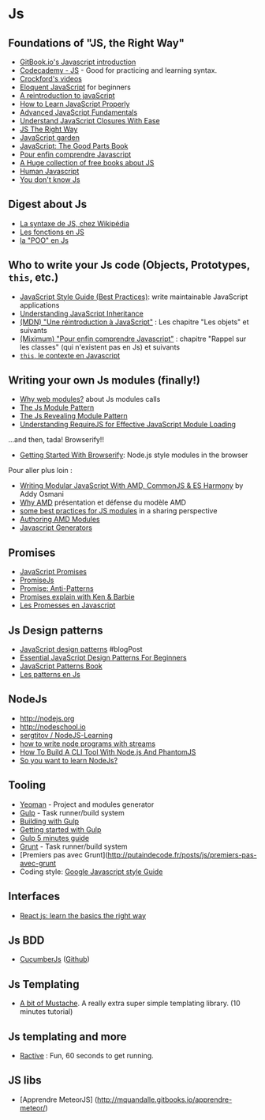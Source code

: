 # Js

## Foundations of "JS, the Right Way"

- [GitBook.io's Javascript introduction](http://gitbookio.gitbooks.io/javascript/)
- [Codecademy - JS](http://www.codecademy.com/tracks/javascript) - Good for practicing and learning syntax.
- [Crockford's videos](http://yuiblog.com/crockford/)
- [Eloquent JavaScript](http://eloquentjavascript.net/) for beginners
- [A reintroduction to javaScript](https://developer.mozilla.org/fr/docs/Web/JavaScript/Une_r%C3%A9introduction_%C3%A0_JavaScript)
- [How to Learn JavaScript Properly](http://javascriptissexy.com/how-to-learn-javascript-properly)
- [Advanced JavaScript Fundamentals](http://blog.buymeasoda.com/advanced-javascript-fundamentals/)
- [Understand JavaScript Closures With Ease](http://javascriptissexy.com/understand-javascript-closures-with-ease/)
- [JS The Right Way](http://jstherightway.org//)
- [JavaScript garden](http://bonsaiden.github.com/JavaScript-Garden/)
- [JavaScript: The Good Parts Book](http://oreilly.com/catalog/9780596517748/)
- [Pour enfin comprendre Javascript](http://www.miximum.fr/pour-enfin-comprendre-javascript.html)
- [A Huge collection of free books about JS](http://jsbooks.revolunet.com)
- [Human Javascript](http://read.humanjavascript.com)
- [You don't know Js](https://github.com/getify/You-Dont-Know-JS)

## Digest about Js

- [La syntaxe de JS, chez Wikipédia](http://fr.wikipedia.org/wiki/Syntaxe_JavaScript)
- [Les fonctions en JS](http://www.thedarksideofthewebblog.com/menu/javascript/les-fonctions-en-js/)
- [la "POO" en Js](http://www.thedarksideofthewebblog.com/this-is-it-le-contexte-en-javascript/)

## Who to write your Js code (Objects, Prototypes, `this`, etc.)

- [JavaScript Style Guide (Best Practices)](https://github.com/stephenplusplus/javascript-style): write maintainable JavaScript applications
- [Understanding JavaScript Inheritance](https://alexsexton.com/blog/2013/04/understanding-javascript-inheritance/)
- [(MDN) "Une réintroduction à JavaScript"](https://developer.mozilla.org/fr/docs/Web/JavaScript/Une_r%C3%A9introduction_%C3%A0_JavaScript#Les_objets_2) : Les chapitre "Les objets" et suivants
- [(Miximum) "Pour enfin comprendre Javascript"](http://www.miximum.fr/pour-enfin-comprendre-javascript.html#rappel-sur-les-classes) : chapitre "Rappel sur les classes" (qui n'existent pas en Js) et suivants
- [`this`, le contexte en Javascript](http://www.thedarksideofthewebblog.com/this-is-it-le-contexte-en-javascript/)

## Writing your own Js modules (finally!)
- [Why web modules?](http://requirejs.org/docs/why.html) about Js modules calls
- [The Js Module Pattern](https://carldanley.com/js-module-pattern/)
- [The Js Revealing Module Pattern](https://carldanley.com/js-revealing-module-pattern/)
- [Understanding RequireJS for Effective JavaScript Module Loading](http://www.sitepoint.com/understanding-requirejs-for-effective-javascript-module-loading)

...and then, tada! Browserify!!

- [Getting Started With Browserify](http://www.sitepoint.com/getting-started-browserify): Node.js style modules in the browser

Pour aller plus loin : 
- [Writing Modular JavaScript With AMD, CommonJS & ES Harmony](http://addyosmani.com/writing-modular-js/) by Addy Osmani
- [Why AMD](http://requirejs.org/docs/whyamd.html) présentation et défense du modèle AMD
- [some best practices for JS modules](https://github.com/mattdesl/module-best-practices) in a sharing perspective
- [Authoring AMD Modules](http://know.cujojs.com/tutorials/modules/authoring-amd-modules) 
- [Javascript Generators](http://gajus.com/blog/2/the-definitive-guide-to-the-javascript-generators)

## Promises

- [JavaScript Promises](http://www.html5rocks.com/en/tutorials/es6/promises/) 
- [PromiseJs](http://www.promisejs.org)
- [Promise: Anti-Patterns](http://taoofcode.net/promise-anti-patterns/)
- [Promises explain with Ken & Barbie](http://garciaf.github.io/article/presentation/promise.html#/)
- [Les Promesses en Javascript](http://naholyr.fr/2014/03/promises/)


## Js Design patterns
- [JavaScript design patterns](https://coderwall.com/p/w2rctq) #blogPost
- [Essential JavaScript Design Patterns For Beginners](http://www.addyosmani.com/resources/essentialjsdesignpatterns)
- [JavaScript Patterns Book](http://oreilly.com/catalog/9780596806767)
- [Les patterns en Js](http://www.thedarksideofthewebblog.com/menu/javascript/les-patterns-de-js/)
 
## NodeJs

- http://nodejs.org
- http://nodeschool.io
- [sergtitov / NodeJS-Learning](https://github.com/sergtitov/NodeJS-Learning/blob/master/README.md)
- [how to write node programs with streams](https://github.com/substack/stream-handbook)
- [How To Build A CLI Tool With Node.js And PhantomJS](http://coding.smashingmagazine.com/2014/02/12/build-cli-tool-nodejs-phantomjs/)
- [So you want to learn NodeJs?](http://tdd.github.io/node-demo/#want-to-learn-node)


## Tooling

- [Yeoman](http://yeoman.io) - Project and modules generator
- [Gulp](http://gulpjs.com) - Task runner/build system
- [Building with Gulp](http://www.smashingmagazine.com/2014/06/11/building-with-gulp/)
- [Getting started with Gulp](http://travismaynard.com/writing/getting-started-with-gulp)
- [Gulp 5 minutes guide](http://www.bicrement.com/javascript/2013/12/30/learning-gulpjs.html#references)
- [Grunt](http://gruntjs.com) - Task runner/build system
- [Premiers pas avec Grunt](http://putaindecode.fr/posts/js/premiers-pas-avec-grunt
- Coding style: [Google Javascript style Guide](http://google-styleguide.googlecode.com/svn/trunk/javascriptguide.xml)

## Interfaces

- [React js: learn the basics the right way](http://webdesignporto.com/react-js-learn-the-basics-the-right-way-knowledge-after-real-world-project-experience/)

## Js BDD

- [CucumberJs](http://flippinawesome.org/2014/01/27/bdd-in-javascript-with-cucumberjs/?utm_source=javascriptweekly&utm_medium=email) ([Github](https://github.com/cucumber/cucumber-js))

## Js Templating

- [A bit of Mustache](http://coenraets.org/blog/2011/12/tutorial-html-templates-with-mustache-js). A really extra super simple templating library. (10 minutes tutorial)


## Js templating and more

- [Ractive](http://learn.ractivejs.org/hello-world/1/) : Fun, 60 seconds to get running.


## JS libs
- [Apprendre MeteorJS] (http://mquandalle.gitbooks.io/apprendre-meteor/)
